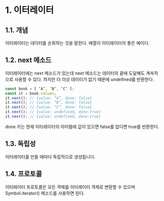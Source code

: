 
# 1. 이터레이터

## 1.1. 개념	
이터레이터는 데이터를 순회하는 것을 말한다. 배열이 이터레이터의 좋은 예이다.

## 1.2. next 메소드 
이터레이터에는 next 메소드가 있는데 next 메소드는 데이터의 끝에 도달해도 계속적으로 사용할 수 있다. 
하지만 더 이상 데이터가 없기 때문에 undefined를 반환한다.
~~~javascript
const book = [ ‘A’, ’B’, ’C’ ];
const it = book.values; 
it.next(); // {value: “A”, done: false}
it.next(); // {value: “B”, done: false}
it.next(); // {value: “C”, done: false}
it.next(); // {value: undefined, done:true}
it.next(); // {value: undefined, done:true}
~~~~
done 키는 현재 이터레이터의 아이템에 값이 있으면 false를 없다면 true를 반환한다.

## 1.3. 독립성
이터레이터를 만들 때마다 독립적으로 생성됩니다.

## 1.4. 프로토콜
이터레이터 프로토콜은 모든 객체를 이터레이터 객체로 변환할 수 있으며 Symbol.iterator() 메소드를 사용하면 된다. 
